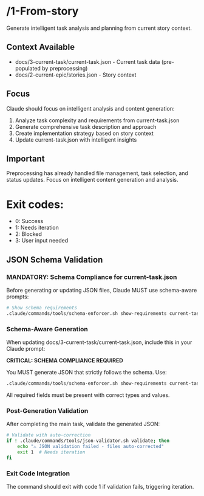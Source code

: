 # /1-From-story
Generate intelligent task analysis and planning from current story context.

## Context Available
- docs/3-current-task/current-task.json - Current task data (pre-populated by preprocessing)
- docs/2-current-epic/stories.json - Story context

## Focus
Claude should focus on intelligent analysis and content generation:
1. Analyze task complexity and requirements from current-task.json
2. Generate comprehensive task description and approach
3. Create implementation strategy based on story context
4. Update current-task.json with intelligent insights

## Important
Preprocessing has already handled file management, task selection, and status updates.
Focus on intelligent content generation and analysis.

# Exit codes:
- 0: Success
- 1: Needs iteration
- 2: Blocked
- 3: User input needed
## JSON Schema Validation
<!-- JSON_SCHEMA_VALIDATION -->

### MANDATORY: Schema Compliance for current-task.json

Before generating or updating JSON files, Claude MUST use schema-aware prompts:

```bash
# Show schema requirements
.claude/commands/tools/schema-enforcer.sh show-requirements current-task
```

### Schema-Aware Generation
When updating docs/3-current-task/current-task.json, include this in your Claude prompt:

**CRITICAL: SCHEMA COMPLIANCE REQUIRED**

You MUST generate JSON that strictly follows the schema. Use:
```bash
.claude/commands/tools/schema-enforcer.sh show-requirements current-task
```

All required fields must be present with correct types and values.

### Post-Generation Validation
After completing the main task, validate the generated JSON:

```bash
# Validate with auto-correction
if ! .claude/commands/tools/json-validator.sh validate; then
    echo "⚠ JSON validation failed - files auto-corrected"
    exit 1  # Needs iteration
fi
```

### Exit Code Integration
The command should exit with code 1 if validation fails, triggering iteration.

<!-- /JSON_SCHEMA_VALIDATION -->
